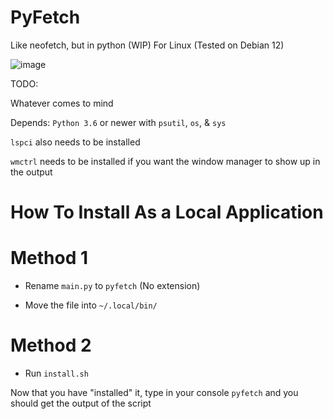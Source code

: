 # PyFetch
Like neofetch, but in python (WIP) For Linux (Tested on Debian 12)

![image](https://github.com/RobiTheGit/PyFetch/assets/94720060/5620ab86-1b77-415f-bade-fa251c259837)


TODO:

Whatever comes to mind

Depends:
`Python 3.6` or newer with `psutil`, `os`, & `sys`

`lspci` also needs to be installed

`wmctrl` needs to be installed if you want the window manager to show up in the output

# How To Install As a Local Application

# Method 1

*  Rename `main.py` to `pyfetch` (No extension)

*  Move the file into `~/.local/bin/`

# Method 2
* Run `install.sh`

Now that you have "installed" it, type in your console `pyfetch` and you should get the output of the script
